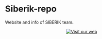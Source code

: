 # Siberik-repo
Website and info of SIBERIK team.

<p align="center">
  <a href="https://team-siberik.github.io/Siberik-web" target="_blank">
    <img src="https://img.shields.io/badge/🌐-Visita%20la%20Web-0078d7?style=for-the-badge&logo=github" alt="Visit our web">
  </a>
</p>


